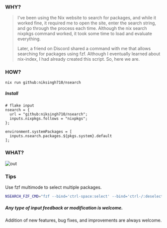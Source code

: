 ### WHY?

> I've been using the Nix website to search for packages, and while it worked fine, it required me to open the site, enter the search string, and go through the process each time. Although the nix search nixpkgs command worked, it took some time to load and evaluate everything.
>
> Later, a friend on Discord shared a command with me that allows searching for packages using fzf. Although I eventually learned about nix-index, I had already created this script. So, here we are.

### HOW?

```
nix run github:niksingh710/nsearch
```

##### Install

```
# flake input
nsearch = {
  url = "github:niksingh710/nsearch";
  inputs.nixpkgs.follows = "nixpkgs";
};

environment.systemPackages = [
  inputs.nsearch.packages.${pkgs.system}.default
];
```

### WHAT?

![out](https://github.com/user-attachments/assets/00c24bf4-6372-4053-a812-383829d81c6e)


### Tips

Use fzf multimode to select multiple packages.

```bash
NSEARCH_FZF_CMD="fzf --bind='ctrl-space:select' --bind='ctrl-/:deselect' "
```

##### Any type of input feedback or modification is welcome.
Addition of new features, bug fixes, and improvements are always welcome.
